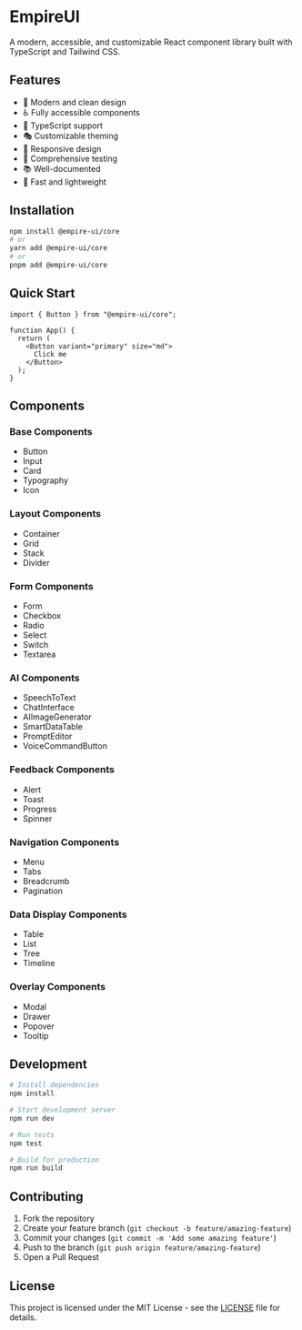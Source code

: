 # EmpireUI

A modern, accessible, and customizable React component library built with TypeScript and Tailwind CSS.

## Features

- 🎨 Modern and clean design
- ♿️ Fully accessible components
- 🎯 TypeScript support
- 🎭 Customizable theming
- 📱 Responsive design
- 🧪 Comprehensive testing
- 📚 Well-documented
- 🚀 Fast and lightweight

## Installation

```bash
npm install @empire-ui/core
# or
yarn add @empire-ui/core
# or
pnpm add @empire-ui/core
```

## Quick Start

```tsx
import { Button } from "@empire-ui/core";

function App() {
  return (
    <Button variant="primary" size="md">
      Click me
    </Button>
  );
}
```

## Components

### Base Components

- Button
- Input
- Card
- Typography
- Icon

### Layout Components

- Container
- Grid
- Stack
- Divider

### Form Components

- Form
- Checkbox
- Radio
- Select
- Switch
- Textarea

### AI Components

- SpeechToText
- ChatInterface
- AIImageGenerator
- SmartDataTable
- PromptEditor
- VoiceCommandButton

### Feedback Components

- Alert
- Toast
- Progress
- Spinner

### Navigation Components

- Menu
- Tabs
- Breadcrumb
- Pagination

### Data Display Components

- Table
- List
- Tree
- Timeline

### Overlay Components

- Modal
- Drawer
- Popover
- Tooltip

## Development

```bash
# Install dependencies
npm install

# Start development server
npm run dev

# Run tests
npm test

# Build for production
npm run build
```

## Contributing

1. Fork the repository
2. Create your feature branch (`git checkout -b feature/amazing-feature`)
3. Commit your changes (`git commit -m 'Add some amazing feature'`)
4. Push to the branch (`git push origin feature/amazing-feature`)
5. Open a Pull Request

## License

This project is licensed under the MIT License - see the [LICENSE](LICENSE) file for details.
